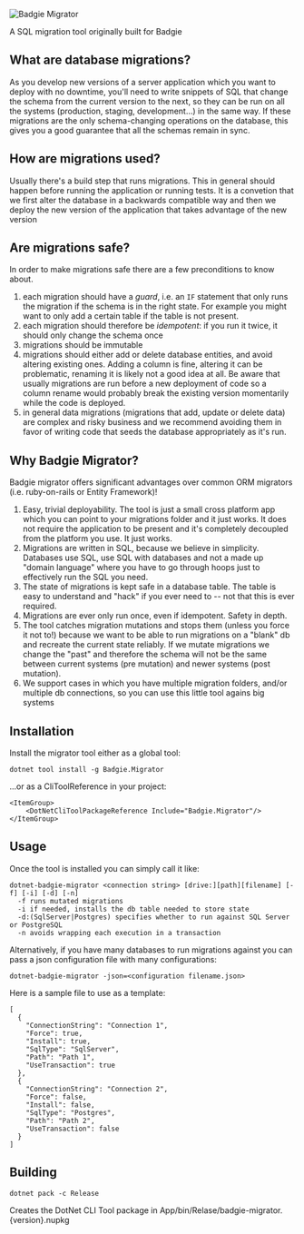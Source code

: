 ![Badgie Migrator](https://raw.githubusercontent.com/intelligenthack/badgie-migrator/master/4pMMXly.png)

A SQL migration tool originally built for Badgie

## What are database migrations?

As you develop new versions of a server application which you want to deploy with no downtime, you'll need to write snippets of SQL that change the schema from the current version to the next, so they can be run on all the systems (production, staging, development...) in the same way. If these migrations are the only schema-changing operations on the database, this gives you a good guarantee that all the schemas remain in sync.

## How are migrations used?

Usually there's a build step that runs migrations. This in general should happen before running the application or running tests. It is a convetion that we first alter the database in a backwards compatible way and then we deploy the new version of the application that takes advantage of the new version

## Are migrations safe?

In order to make migrations safe there are a few preconditions to know about.

1. each migration should have a *guard*, i.e. an `IF` statement that only runs the migration if the schema is in the right state. For example you might want to only add a certain table if the table is not present.
2. each migration should therefore be *idempotent*: if you run it twice, it should only change the schema once
3. migrations should be immutable
4. migrations should either add or delete database entities, and avoid altering existing ones. Adding a column is fine, altering it can be problematic, renaming it is likely not a good idea at all. Be aware that usually migrations are run before a new deployment of code so a column rename would probably break the existing version momentarily while the code is deployed.
5. in general data migrations (migrations that add, update or delete data) are complex and risky business and we recommend avoiding them in favor of writing code that seeds the database appropriately as it's run.

## Why Badgie Migrator?

Badgie migrator offers significant advantages over common ORM migrators (i.e. ruby-on-rails or Entity Framework)!

1. Easy, trivial deployability. The tool is just a small cross platform app which you can point to your migrations folder and it just works. It does not require the application to be present and it's completely decoupled from the platform you use. It just works.
2. Migrations are written in SQL, because we believe in simplicity. Databases use SQL, use SQL with databases and not a made up "domain language" where you have to go through hoops just to effectively run the SQL you need.
3. The state of migrations is kept safe in a database table. The table is easy to understand and "hack" if you ever need to -- not that this is ever required.
4. Migrations are ever only run once, even if idempotent. Safety in depth.
5. The tool catches migration mutations and stops them (unless you force it not to!) because we want to be able to run migrations on a "blank" db and recreate the current state reliably. If we mutate migrations we change the "past" and therefore the schema will not be the same between current systems (pre mutation) and newer systems (post mutation).
6. We support cases in which you have multiple migration folders, and/or multiple db connections, so you can use this little tool agains big systems


## Installation
Install the migrator tool either as a global tool:

```
dotnet tool install -g Badgie.Migrator
```

...or as a CliToolReference in your project:

```
<ItemGroup>
    <DotNetCliToolPackageReference Include="Badgie.Migrator"/>
</ItemGroup>
```

## Usage
Once the tool is installed you can simply call it like:

```
dotnet-badgie-migrator <connection string> [drive:][path][filename] [-f] [-i] [-d] [-n]
  -f runs mutated migrations
  -i if needed, installs the db table needed to store state
  -d:(SqlServer|Postgres) specifies whether to run against SQL Server or PostgreSQL
  -n avoids wrapping each execution in a transaction 
```

Alternatively, if you have many databases to run migrations against you can pass a json configuration file with many configurations:

```
dotnet-badgie-migrator -json=<configuration filename.json>
```

Here is a sample file to use as a template:

```
[
  {
    "ConnectionString": "Connection 1",
    "Force": true,
    "Install": true,
    "SqlType": "SqlServer",
    "Path": "Path 1",
    "UseTransaction": true
  },                      
  {
    "ConnectionString": "Connection 2",
    "Force": false,
    "Install": false,
    "SqlType": "Postgres",
    "Path": "Path 2",
    "UseTransaction": false
  }
]
```

## Building

```
dotnet pack -c Release
```

Creates the DotNet CLI Tool package in App/bin/Relase/badgie-migrator.{version}.nupkg
